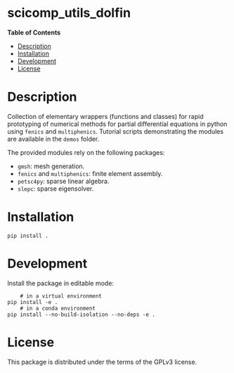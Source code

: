 # scicomp_utils_dolfin

**Table of Contents**

- [Description](#description)
- [Installation](#installation)
- [Development](#development)
- [License](#license)

# Description

Collection of elementary wrappers (functions and classes) for rapid prototyping of numerical methods for partial differential equations in python using `fenics` and `multiphenics`. Tutorial scripts demonstrating the modules are available in the `demos` folder.

The provided modules rely on the following packages:
- `gmsh`: mesh generation.
- `fenics` and `multiphenics`: finite element assembly.
- `petsc4py`: sparse linear algebra.
- `slepc`: sparse eigensolver.

# Installation

```console
pip install . 
```

# Development

Install the package in editable mode:

```console
    # in a virtual environment
pip install -e . 
    # in a conda environment
pip install --no-build-isolation --no-deps -e . 
```

# License

This package is distributed under the terms of the GPLv3 license.
